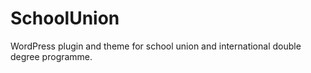 # SchoolUnion

WordPress plugin and theme for school union and international double degree programme.

